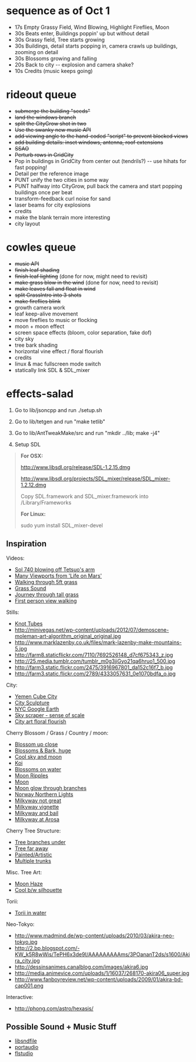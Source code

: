 sequence as of Oct 1
====================
 - 17s Empty Grassy Field, Wind Blowing, Highlight Fireflies, Moon
 - 30s Beats enter, Buildings poppin' up but without detail
 - 30s Grassy field, Tree starts growing
 - 30s Buildings, detail starts popping in, camera crawls up buildings, zooming on detail
 - 30s Blossoms growing and falling
 - 20s Back to city -- explosion and camera shake?
 - 10s Credits (music keeps going)

rideout queue
=============
 - ~~submerge the building "seeds"~~
 - ~~land the windows branch~~
 - ~~split the CityGrow shot in two~~
 - ~~Use the swanky new music API~~
 - ~~add viewing angle to the hand-coded "script" to prevent blocked views~~
 - ~~add building details: inset windows, antenna, roof extensions~~
 - ~~SSAO~~
 - ~~Perturb rows in GridCity~~
 - Pop in buildings in GridCity from center out (tendrils?) -- use hihats for fast popping!
 - Detail per the reference image
 - PUNT unify the two cities in some way
 - PUNT halfway into CityGrow, pull back the camera and start popping buildings once per beat
 - transform-feedback curl noise for sand
 - laser beams for city explosions
 - credits 
 - make the blank terrain more interesting
 - city layout

cowles queue
============
 - ~~music API~~
 - ~~finish leaf shading~~
 - ~~finish leaf lighting~~ (done for now, might need to revisit)
 - ~~make grass blow in the wind~~ (done for now, need to revisit)
 - ~~make leaves fall and float in wind~~
 - ~~split GrassIntro into 3 shots~~
 - ~~make fireflies blink~~
 - growth camera work
 - leaf keep-alive movement
 - move fireflies to music or flocking
 - moon + moon effect
 - screen space effects (bloom, color separation, fake dof)
 - city sky
 - tree bark shading
 - horizontal vine effect / floral flourish
 - credits
 - linux & mac fullscreen mode switch
 - statically link SDL & SDL_mixer


effects-salad
=============

1) Go to lib/jsoncpp and run ./setup.sh

2) Go to lib/tetgen and run "make tetlib"

3) Go to lib/AntTweakMake/src and run "mkdir ../lib; make -j4"

4) Setup SDL


> **For OSX:**
>
> http://www.libsdl.org/release/SDL-1.2.15.dmg
>
> http://www.libsdl.org/projects/SDL_mixer/release/SDL_mixer-1.2.12.dmg
>
> Copy SDL.framework and SDL_mixer.framework into /Library/Frameworks
>
>**For Linux:**
>
>sudo yum install SDL_mixer-devel

Inspiration
-----------
Videos:
  * [Sol 740 blowing off Tetsuo's arm](http://www.youtube.com/watch?feature=player_detailpage&v=LALsuMWv2ps#t=178s)
  * [Many Viewports from 'Life on Mars'](http://www.youtube.com/watch?v=yIMP6-KBSCs#t=17s)
  * [Walking through 5ft grass](http://www.youtube.com/watch?feature=player_detailpage&v=y0AexwPTz1k#t=40s)
  * [Grass Sound](http://www.youtube.com/watch?v=ldGw2mJA5_o&feature=related)
  * [Journey through tall grass](http://www.youtube.com/watch?v=Hsw0trAkKuE&feature=related)
  * [First person view walking](http://www.youtube.com/watch?feature=player_detailpage&v=LYZeB44xrow#t=35s)

Stills:
  * [Knot Tubes](http://www.originalsoundversion.com/wp-content/uploads/2008/12/badloop_luo.jpg)
  * http://minivegas.net/wp-content/uploads/2012/07/demoscene-moleman-art-algorithm_original_original.jpg
  * http://www.marklazenby.co.uk/files/mark-lazenby-make-mountains-5.jpg
  * http://farm8.staticflickr.com/7110/7692526148_d7cf675343_z.jpg
  * http://25.media.tumblr.com/tumblr_m0g3jiGyo21qa6hruo1_500.jpg
  * http://farm3.static.flickr.com/2475/3916967801_da152c16f7_b.jpg
  * http://farm3.static.flickr.com/2789/4333057631_0e1070bdfa_o.jpg

City:
  * [Yemen Cube City](http://ameralwarea.files.wordpress.com/2010/02/20080426mudbrick-houses-shibam-yemen-20052.jpg)
  * [City Sculpture](http://www.talariaenterprises.com/images2/5089a.jpg)
  * [NYC Google Earth](http://sites.duke.edu/tlge/files/2010/02/google_earth_nyc_801.jpg)
  * [Sky scraper - sense of scale](http://www.rianicpa.com/images/resources_buildings.jpg)
  * [City art floral flourish](http://image.shutterstock.com/display_pic_with_logo/95809/95809,1256699441,3/stock-vector-black-city-buildings-and-graffiti-grunge-floral-arrow-design-39726994.jpg)

Cherry Blossom / Grass / Country / moon:
  * [Blossom up close](http://www.onlyinap.com/wp-content/uploads/2011/04/Cherry-Blossom-sprig1.jpg)
  * [Blossoms & Bark, huge](http://www.danielhaydenberman.com/wp-content/images/Wallpaper%20Wednesday/week_13/cherry-tree-1920x1200.jpg)
  * [Cool sky and moon](http://www.flickr.com/photos/25259860/2403305820/)
  * [Koi](http://www.flickr.com/photos/jpinlac/4572623911/)
  * [Blossoms on water](http://www.flickr.com/photos/shanmoe/3529404508/)
  * [Moon Ripples](http://www.flickr.com/photos/allybeag/2277580669/)
  * [Moon](http://www.flickr.com/photos/penguinbush/2768719983/)
  * [Moon glow through branches](http://www.flickr.com/photos/35077273@N06/4312923500/)
  * [Norway Northern Lights](http://www.youtube.com/watch?v=izYiDDt6d8s)
  * [Milkyway not great](http://www.flickr.com/photos/37916495@N07/3667064453/)
  * [Milkyway vignette](http://www.flickr.com/photos/41539320@N08/7289245018/)
  * [Milkyway and bail](http://www.flickr.com/photos/blakesmithphotography/5489197061/)
  * [Milkyway at Arosa](http://www.flickr.com/photos/reflection-stalker/7809105816/)

Cherry Tree Structure:
  * [Tree branches under](http://singlemomwithlove.com/wp-content/uploads/2011/12/Cherry-Trees.jpg)
  * [Tree far away](http://vikneshan.files.wordpress.com/2008/09/cherrytree.jpg)
  * [Painted/Artistic](http://lucien0maverick.files.wordpress.com/2012/08/cherry-tree-by-alex-khrapko.jpg)
  * [Multiple trunks](http://westofpersia.files.wordpress.com/2010/04/bbg-garden-cherry-tree-path.jpg)

Misc. Tree Art:
  * [Moon Haze](http://fc08.deviantart.net/fs50/i/2009/258/e/f/moon_haze_by_CharlotteDeSmith.jpg)
  * [Cool b/w silhouette](http://i.istockimg.com/file_thumbview_approve/11177570/2/stock-photo-11177570-black-birch-betula-pendula-tree-on-hill-isolated-o_n-white.jpg)

Torii:
  * [Torii in water](http://www.kuffner.org/james/gallery/raytracing/torii/Miyajima_torii_gate_postcard.jpg)

Neo-Tokyo:
  * http://www.madmind.de/wp-content/uploads/2010/03/akira-neo-tokyo.jpg
  * http://2.bp.blogspot.com/-KW_k5R8wWis/TePH6x3de9I/AAAAAAAAAms/3POananT2ds/s1600/Akira_city.jpg
  * http://dessinsanimes.canalblog.com/images/akira6.jpg
  * http://media.animevice.com/uploads/1/16037/268170-akira06_super.jpg
  * http://www.fanboyreview.net/wp-content/uploads/2009/01/akira-bd-cap001.png

Interactive:
  * http://phong.com/astro/hexasis/

Possible Sound + Music Stuff
----------------------------
  * [libsndfile](http://www.mega-nerd.com/libsndfile)
  * [portaudio](http://www.portaudio.com)
  * [flstudio](http://www.image-line.com/documents/flstudio.html)

